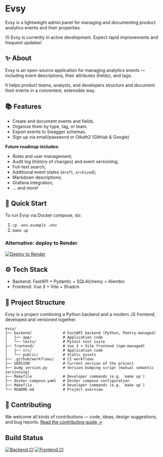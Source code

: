 # Evsy
Evsy is a lightweight admin panel for managing and documenting product analytics events and their properties.

(!) Evsy is currently in active development. Expect rapid improvements and frequent updates!

## ✨ About
Evsy is an open-source application for managing analytics events — including event descriptions, their attributes (fields), and tags.

It helps product teams, analysts, and developers structure and document their events in a convenient, extensible way.

## 📚 Features
- Create and document events and fields.
- Organize them by type, tag, or team.
- Export events to Swagger schemas.
- Sign up via email/password or OAuth2 (GitHub & Google)

**Future roadmap includes:**
- Roles and user management;
- Audit log (history of changes) and event versioning;
- Full-text search;
- Additional event states (`draft`, `archived`);
- Markdown descriptions;
- Grafana integration;
- ... and more!

## 🚀 Quick Start
To run Evsy via Docker compose, do:
1. `cp .env.example .env`
2. `make up`

### Alternative: deploy to Render
[![Deploy to Render](https://render.com/images/deploy-to-render-button.svg)](https://render.com/deploy?repo=https://github.com/ivanskv2000/evsy)

## ⚙️ Tech Stack
- Backend: FastAPI + Pydantic + SQLAlchemy + Alembic
- Frontend: Vue 3 + Vite + Shadcn

## 🧩 Project Structure
Evsy is a project combining a Python backend and a modern JS frontend, developed and versioned together.

```
evsy/
├── backend/              # FastAPI backend (Python, Poetry-managed)
│   ├── app/              # Application code
│   └── tests/            # Pytest test suite
├── frontend/             # Vue 3 + Vite frontend (npm-managed)
│   ├── src/              # Application code
│   └── public/           # Static assets
├── .github/workflows/    # CI workflows
├── VERSION               # Current version of the project
├── bump_version.py       # Version bumping script (manual semantic versioning)
├── Makefile              # Developer commands (e.g. `make up`)
├── docker-compose.yaml   # Docker compose configuration
├── Makefile              # Developer commands (e.g. `make up`)
└── README.md             # Project overview
```

## 🤝 Contributing
We welcome all kinds of contributions — code, ideas, design suggestions, and bug reports.
[Read the contributing guide →](CONTRIBUTING.md)

## Build Status
[![Backend CI](https://github.com/ivanskv2000/evsy/actions/workflows/backend.yml/badge.svg)](https://github.com/ivanskv2000/evsy/actions/workflows/backend.yml)
[![Frontend CI](https://github.com/ivanskv2000/evsy/actions/workflows/frontend.yml/badge.svg)](https://github.com/ivanskv2000/evsy/actions/workflows/frontend.yml)




